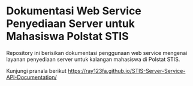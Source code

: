 # Dokumentasi Web Service Penyediaan Server untuk Mahasiswa Polstat STIS

Repository ini berisikan dokumentasi penggunaan web service mengenai layanan penyediaan server untuk kalangan mahasiswa di Polstat STIS.

Kunjungi pranala berikut https://ray123fa.github.io/STIS-Server-Service-API-Documentation/